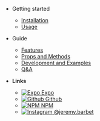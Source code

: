 - Getting started
  - [Installation](/INSTALLATION)
  - [Usage](/USAGE)

- Guide
  - [Features](/FEATURES)
  - [Props and Methods](/PROPSMETHODS)
  - [Development and Examples](/DEVELOPMENT)
  - [Q&A](/QANDA)

- **Links**
  - [![Expo](https://icongr.am/feather/code.svg?size=16&color=808080) Expo](https://expo.io/@jeremdsgn/react-native-modalize)
  - [![Github](https://icongram.jgog.in/simple/github.svg?color=808080&size=16) Github](https://github.com/jeremybarbet/react-native-modalize)
  - [![NPM](https://icongram.jgog.in/simple/npm.svg?colored&size=16) NPM](https://www.npmjs.com/package/react-native-modalize)
  - [![Instagram](https://icongram.jgog.in/simple/instagram.svg?colored&size=16) @jeremy.barbet](https://instagram.com/jeremy.barbet)
